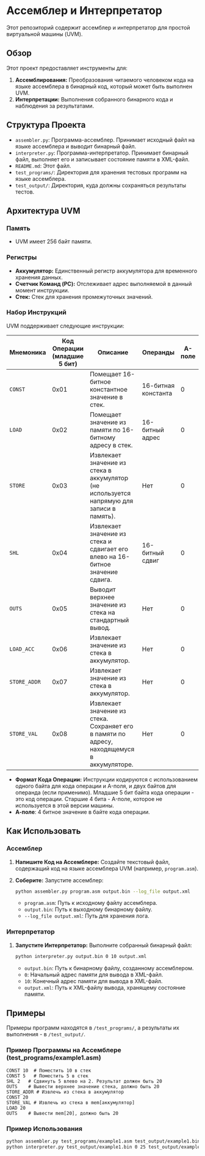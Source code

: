 # Ассемблер и Интерпретатор

Этот репозиторий содержит ассемблер и интерпретатор для простой виртуальной машины (UVM).

## Обзор

Этот проект предоставляет инструменты для:

1.  **Ассемблирования:** Преобразования читаемого человеком кода на языке ассемблера в бинарный код, который может быть выполнен UVM.
2.  **Интерпретации:** Выполнения собранного бинарного кода и наблюдения за результатами.

## Структура Проекта

- `assembler.py`: Программа-ассемблер. Принимает исходный файл на языке ассемблера и выводит бинарный файл.
- `interpreter.py`: Программа-интерпретатор. Принимает бинарный файл, выполняет его и записывает состояние памяти в XML-файл.
- `README.md`: Этот файл.
- `test_programs/`: Директория для хранения тестовых программ на языке ассемблера.
- `test_output/`: Директория, куда должны сохраняться результаты тестов.

## Архитектура UVM

### Память

- UVM имеет 256 байт памяти.

### Регистры

- **Аккумулятор:** Единственный регистр аккумулятора для временного хранения данных.
- **Счетчик Команд (PC):** Отслеживает адрес выполняемой в данный момент инструкции.
- **Стек:** Стек для хранения промежуточных значений.

### Набор Инструкций

UVM поддерживает следующие инструкции:

| Мнемоника    | Код Операции (младшие 5 бит) | Описание                                                                                    | Операнды            | A-поле |
| ------------ | ---------------------------- | ------------------------------------------------------------------------------------------- | ------------------- | ------ |
| `CONST`      | 0x01                         | Помещает 16-битное константное значение в стек.                                             | 16-битная константа | 0      |
| `LOAD`       | 0x02                         | Помещает значение из памяти по 16-битному адресу в стек.                                    | 16-битный адрес     | 0      |
| `STORE`      | 0x03                         | Извлекает значение из стека в аккумулятор (не используется напрямую для записи в память).   | Нет                 | 0      |
| `SHL`        | 0x04                         | Извлекает значение из стека и сдвигает его влево на 16-битное значение сдвига.              | 16-битный сдвиг     | 0      |
| `OUTS`       | 0x05                         | Выводит верхнее значение из стека на стандартный вывод.                                     | Нет                 | 0      |
| `LOAD_ACC`   | 0x06                         | Извлекает значение из стека в аккумулятор.                                                  | Нет                 | 0      |
| `STORE_ADDR` | 0x07                         | Извлекает значение из стека в аккумулятор.                                                  | Нет                 | 0      |
| `STORE_VAL`  | 0x08                         | Извлекает значение из стека. Сохраняет его в памяти по адресу, находящемуся в аккумуляторе. | Нет                 | 0      |

- **Формат Кода Операции:** Инструкции кодируются с использованием одного байта для кода операции и A-поля, и двух байтов для операнда (если применимо). Младшие 5 бит байта кода операции - это код операции. Старшие 4 бита - A-поле, которое не используется в этой версии машины.
- **А-поле**: 4 битное значение в байте кода операции.

## Как Использовать

### Ассемблер

1.  **Напишите Код на Ассемблере:** Создайте текстовый файл, содержащий код на языке ассемблера UVM (например, `program.asm`).
2.  **Соберите:** Запустите ассемблер:

    ```bash
    python assembler.py program.asm output.bin --log_file output.xml
    ```

    - `program.asm`: Путь к исходному файлу ассемблера.
    - `output.bin`: Путь к выходному бинарному файлу.
    - `--log_file output.xml`: Путь для хранения лога.

### Интерпретатор

1.  **Запустите Интерпретатор:** Выполните собранный бинарный файл:

    ```bash
    python interpreter.py output.bin 0 10 output.xml
    ```

    - `output.bin`: Путь к бинарному файлу, созданному ассемблером.
    - `0`: Начальный адрес памяти для вывода в XML-файл.
    - `10`: Конечный адрес памяти для вывода в XML-файл.
    - `output.xml`: Путь к XML-файлу вывода, хранящему состояние памяти.

## Примеры

Примеры программ находятся в `/test_programs/`, а результаты их выполнения - в `/test_output/`.

### Пример Программы на Ассемблере (test_programs/example1.asm)

```assembly
CONST 10  # Поместить 10 в стек
CONST 5   # Поместить 5 в стек
SHL 2   # Сдвинуть 5 влево на 2. Результат должен быть 20
OUTS    # Вывести верхнее значение стека, должно быть 20
STORE_ADDR # Извлечь из стека в аккумулятор
CONST 20
STORE_VAL # Извлечь из стека в mem[аккумулятор]
LOAD 20
OUTS    # Вывести mem[20], должно быть 20
```

### Пример Использования

```bash
python assembler.py test_programs/example1.asm test_output/example1.bin --log_file test_output/example1.log
python interpreter.py test_output/example1.bin 0 25 test_output/example1.xml
```
